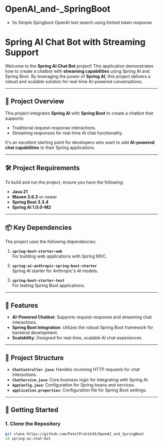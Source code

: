 # OpenAI_and-_SpringBoot

  - Its Simple Spingboot OpenAI text search using limited token response


# Spring AI Chat Bot with Streaming Support

Welcome to the **Spring AI Chat Bot** project! This application demonstrates how to create a chatbot with **streaming capabilities** using Spring AI and Spring Boot. By leveraging the power of **Spring AI**, this project delivers a robust and scalable solution for real-time AI-powered conversations.

---

## 📖 Project Overview

This project integrates **Spring AI** with **Spring Boot** to create a chatbot that supports:
- Traditional request-response interactions.
- Streaming responses for real-time AI chat functionality.

It's an excellent starting point for developers who want to add **AI-powered chat capabilities** to their Spring applications.

---

## 🛠️ Project Requirements

To build and run the project, ensure you have the following:

- **Java 21**  
- **Maven 3.6.3** or newer  
- **Spring Boot 3.3.4**  
- **Spring AI 1.0.0-M2**

---

## 📦 Key Dependencies

The project uses the following dependencies:

1. **`spring-boot-starter-web`**  
   For building web applications with Spring MVC.

2. **`spring-ai-anthropic-spring-boot-starter`**  
   Spring AI starter for Anthropic's AI models.

3. **`spring-boot-starter-test`**  
   For testing Spring Boot applications.

---

## 🚀 Features

- **AI-Powered Chatbot**: Supports request-response and streaming chat interactions.
- **Spring Boot Integration**: Utilizes the robust Spring Boot framework for backend development.
- **Scalability**: Designed for real-time, scalable AI chat experiences.

---

## 📂 Project Structure

- **`ChatController.java`**: Handles incoming HTTP requests for chat interactions.
- **`ChatService.java`**: Core business logic for integrating with Spring AI.
- **`AppConfig.java`**: Configuration for Spring beans and services.
- **`application.properties`**: Configuration file for Spring Boot settings.

---

## 🔧 Getting Started

### 1. Clone the Repository
```bash
git clone https://github.com/PatelPratik39/OpenAI_and_SpringBoot
cd spring-ai-chat-bot


